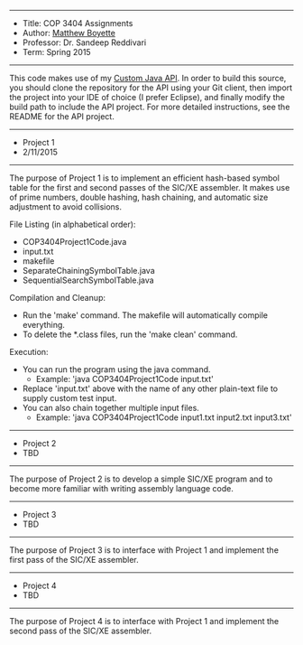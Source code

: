 *******************************************************************

* Title:     COP 3404 Assignments
* Author:    [Matthew Boyette](mailto:Dyndrilliac@gmail.com)
* Professor: Dr. Sandeep Reddivari
* Term:      Spring 2015

*******************************************************************

This code makes use of my [Custom Java API](https://github.com/Dyndrilliac/java-custom-api). In order to build this source, you should clone the repository for the API using your Git client, then import the project into your IDE of choice (I prefer Eclipse), and finally modify the build path to include the API project. For more detailed instructions, see the README for the API project.

*******************************************************************

* Project 1
* 2/11/2015

*******************************************************************

The purpose of Project 1 is to implement an efficient hash-based symbol table for the first and second passes of the SIC/XE assembler. It makes use of prime numbers, double hashing, hash chaining, and automatic size adjustment to avoid collisions.

File Listing (in alphabetical order):

* COP3404Project1Code.java
* input.txt
* makefile
* SeparateChainingSymbolTable.java
* SequentialSearchSymbolTable.java

Compilation and Cleanup:

* Run the 'make' command. The makefile will automatically compile everything.
* To delete the *.class files, run the 'make clean' command.

Execution:

* You can run the program using the java command.
	* Example: 'java COP3404Project1Code input.txt'
* Replace 'input.txt' above with the name of any other plain-text file to supply custom test input.
* You can also chain together multiple input files.
	* Example: 'java COP3404Project1Code input1.txt input2.txt input3.txt'

*******************************************************************

* Project 2
* TBD

*******************************************************************

The purpose of Project 2 is to develop a simple SIC/XE program and to become more familiar with writing assembly language code.

*******************************************************************

* Project 3
* TBD

*******************************************************************

The purpose of Project 3 is to interface with Project 1 and implement the first pass of the SIC/XE assembler.

*******************************************************************

* Project 4
* TBD

*******************************************************************

The purpose of Project 4 is to interface with Project 1 and implement the second pass of the SIC/XE assembler.